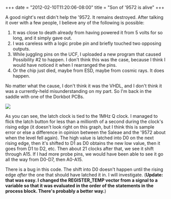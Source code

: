 ﻿+++
date = "2012-02-10T11:20:06-08:00"
title = "Son of '9572 is alive"
+++



A good night's rest didn't help the '9572\. It remains destroyed. After
talking it over with a few people, I believe any of the following is possible:

  1. It was close to death already from having powered it from 5 volts for so long, and it simply gave out.
  2. I was careless with a logic probe pin and briefly touched two opposing outputs.
  3. While juggling pins on the UCF, I uploaded a new program that caused Possibility #2 to happen. I don't think this was the case, because I think I would have noticed it when I rearranged the pins.
  4. Or the chip just died, maybe from ESD, maybe from cosmic rays. It does happen.

No matter what the cause, I don't think it was the VHDL, and I don't think it
was a currently-held misunderstanding on my part. So I'm back in the saddle
with one of the Dorkbot PCBs.

![](http://66.media.tumblr.com/tumblr_lz5xkkmerw1qjj3vh.png)

As you can see, the latch clock is tied to the 1MHz Q clock. I managed to
flick the latch button for less than a millionth of a second during the
clock's rising edge (it doesn't look right on this graph, but I think this is
sample error or else a difference in opinion between the Saleae and the '9572
about when the level fell again). The high value is latched into D0 on the
next rising edge, then it's shifted to D1 as D0 obtains the new low value,
then it goes from D1 to D2, etc. Then about 21 clocks after that, we see it
shift through A15. If I had more probe pins, we would have been able to see it
go all the way from D0-D7, then A0-A15.

There is a bug in this code. The shift into D0 doesn't happen until the rising
edge _after_ the one that should have latched it in. I will investigate.
(**Update: that was easy. I changed the REGISTER_TEMP vector from a signal to
a variable so that it was evaluated in the order of the statements in the
process block. There's probably a better way.**)

